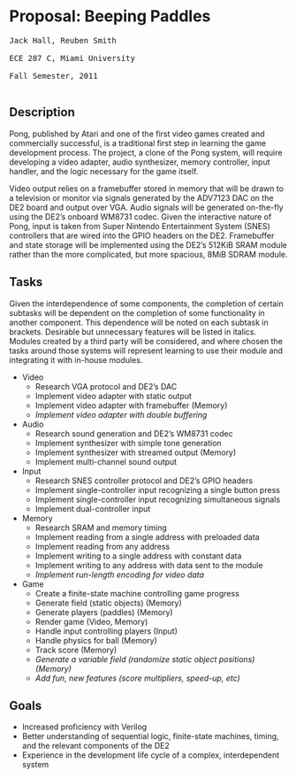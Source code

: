 # Proposal: Beeping Paddles #

<pre>
Jack Hall, Reuben Smith<br>
ECE 287 C, Miami University<br>
Fall Semester, 2011<br>
</pre>

## Description ##
Pong, published by Atari and one of the first video games created and commercially successful, is a traditional first step in learning the game development process. The project, a clone of the Pong system, will require developing a video adapter, audio synthesizer, memory controller, input handler, and the logic necessary for the game itself.

Video output relies on a framebuffer stored in memory that will be drawn to a television or monitor via signals generated by the ADV7123 DAC on the DE2 board and output over VGA. Audio signals will be generated on-the-fly using the DE2’s onboard WM8731 codec. Given the interactive nature of Pong, input is taken from Super Nintendo Entertainment System (SNES) controllers that are wired into the GPIO headers on the DE2. Framebuffer and state storage will be implemented using the DE2’s 512KiB SRAM module rather than the more complicated, but more spacious, 8MiB SDRAM module.

## Tasks ##
Given the interdependence of some components, the completion of certain subtasks will be dependent on the completion of some functionality in another component. This dependence will be noted on each subtask in brackets. Desirable but unnecessary features will be listed in italics. Modules created by a third party will be considered, and where chosen the tasks around those systems will represent learning to use their module and integrating it with in-house modules.

  * Video
    * Research VGA protocol and DE2’s DAC
    * Implement video adapter with static output
    * Implement video adapter with framebuffer (Memory)
    * _Implement video adapter with double buffering_
  * Audio
    * Research sound generation and DE2’s WM8731 codec
    * Implement synthesizer with simple tone generation
    * Implement synthesizer with streamed output (Memory)
    * Implement multi-channel sound output
  * Input
    * Research SNES controller protocol and DE2’s GPIO headers
    * Implement single-controller input recognizing a single button press
    * Implement single-controller input recognizing simultaneous signals
    * Implement dual-controller input
  * Memory
    * Research SRAM and memory timing
    * Implement reading from a single address with preloaded data
    * Implement reading from any address
    * Implement writing to a single address with constant data
    * Implement writing to any address with data sent to the module
    * _Implement run-length encoding for video data_
  * Game
    * Create a finite-state machine controlling game progress
    * Generate field (static objects) (Memory)
    * Generate players (paddles) (Memory)
    * Render game (Video, Memory)
    * Handle input controlling players (Input)
    * Handle physics for ball (Memory)
    * Track score (Memory)
    * _Generate a variable field (randomize static object positions) (Memory)_
    * _Add fun, new features (score multipliers, speed-up, etc)_

## Goals ##
  * Increased proficiency with Verilog
  * Better understanding of sequential logic, finite-state machines, timing, and the relevant components of the DE2
  * Experience in the development life cycle of a complex, interdependent system